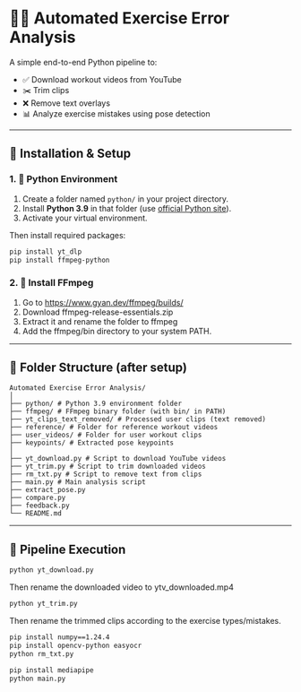 # 🏋️‍♂️ Automated Exercise Error Analysis

A simple end-to-end Python pipeline to:

- ✅ Download workout videos from YouTube  
- ✂️ Trim clips  
- ❌ Remove text overlays  
- 📊 Analyze exercise mistakes using pose detection  

---

## 🔧 Installation & Setup

### 1. 🐍 Python Environment

1. Create a folder named `python/` in your project directory.  
2. Install **Python 3.9** in that folder (use [official Python site](https://www.python.org/downloads/release/python-390/)).  
3. Activate your virtual environment.

Then install required packages:

```bash
pip install yt_dlp
pip install ffmpeg-python
```
### 2. 🧰 Install FFmpeg
1. Go to https://www.gyan.dev/ffmpeg/builds/
2. Download ffmpeg-release-essentials.zip 
3. Extract it and rename the folder to ffmpeg
4. Add the ffmpeg/bin directory to your system PATH.
---
## 📁 Folder Structure (after setup)
```
Automated Exercise Error Analysis/
│
├── python/ # Python 3.9 environment folder
├── ffmpeg/ # FFmpeg binary folder (with bin/ in PATH)
├── yt_clips_text_removed/ # Processed user clips (text removed)
├── reference/ # Folder for reference workout videos
├── user_videos/ # Folder for user workout clips
├── keypoints/ # Extracted pose keypoints
│
├── yt_download.py # Script to download YouTube videos
├── yt_trim.py # Script to trim downloaded videos
├── rm_txt.py # Script to remove text from clips
├── main.py # Main analysis script
├── extract_pose.py
├── compare.py
├── feedback.py
└── README.md
```
---
## 🚀 Pipeline Execution
```bash
python yt_download.py
```
Then rename the downloaded video to ytv_downloaded.mp4
```bash
python yt_trim.py
```
Then rename the trimmed clips according to the exercise types/mistakes.
```bash
pip install numpy==1.24.4
pip install opencv-python easyocr
python rm_txt.py
```
```bash
pip install mediapipe
python main.py
```
